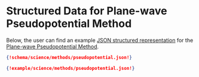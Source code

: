 # Structured Data for Plane-wave Pseudopotential Method

Below, the user can find an example [JSON structured representation](../../data-structured/overview.md) for the [Plane-wave Pseudopotential Method](overview.md). 

```json tab="Schema" 
{!schema/science/methods/pseudopotential.json!}
```

```json tab="Example" 
{!example/science/methods/pseudopotential.json!}
```
